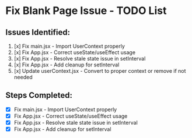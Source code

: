# Fix Blank Page Issue - TODO List

## Issues Identified:
1. [x] Fix main.jsx - Import UserContext properly
2. [x] Fix App.jsx - Correct useState/useEffect usage
3. [x] Fix App.jsx - Resolve stale state issue in setInterval
4. [x] Fix App.jsx - Add cleanup for setInterval
5. [x] Update userContext.jsx - Convert to proper context or remove if not needed

## Steps Completed:
- [x] Fix main.jsx - Import UserContext properly
- [x] Fix App.jsx - Correct useState/useEffect usage
- [x] Fix App.jsx - Resolve stale state issue in setInterval
- [x] Fix App.jsx - Add cleanup for setInterval
